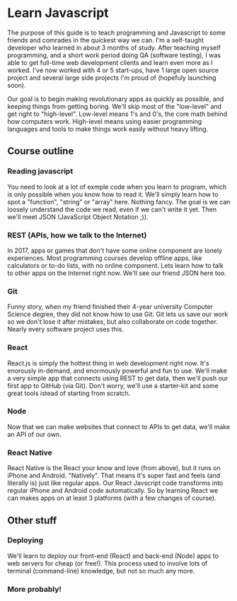 # Learn Javascript

The purpose of this guide is to teach programming and Javascript to some friends and comrades in the quickest way we can. I'm a self-taught developer who learned in about 3 months of study. After teaching myself programming, and a short work period doing QA (software testing), I was able to get full-time web development clients and learn even more as I worked. I've now worked with 4 or 5 start-ups, have 1 large open source project and several large side projects I'm proud of (hopefuly launching soon).

Our goal is to begin making revolutionary apps as quickly as possible, and keeping things from getting boring. We'll skip most of the "low-level" and get right to "high-level". Low-level means 1's and 0's, the core math behind how computers work. High-level means using easier programming languages and tools to make things work easily without heavy lifting.

## Course outline

### Reading javascript

You need to look at a lot of exmple code when you learn to program, which is only possible when you know how to read it. We'll simply learn how to spot a "function", "string" or "array" here. Nothing fancy. The goal is we can loosely understand the code we read, even if we can't write it yet. Then we'll meet JSON (JavaScript Object Notation ;)).

### REST (APIs, how we talk to the Internet)

In 2017, apps or games that don't have some online component are lonely experiences. Most programming courses develop offline apps, like calculators or to-do lists, with no online component. Lets learn how to talk to other apps on the Internet right now. We'll see our friend JSON here too.

### Git

Funny story, when my friend finished their 4-year university Computer Science degree, they did not know how to use Git. Git lets us save our work so we don't lose it after mistakes, but also collaborate on code together. Nearly every software project uses this.

### React

React.js is simply the hottest thing in web development right now. It's enorously in-demand, and enormously powerful and fun to use. We'll make a very simple app that connects using REST to get data, then we'll push our first app to GitHub (via Git). Don't worry, we'll use a starter-kit and some great tools istead of starting from scratch.

### Node

Now that we can make websites that connect to APIs to get data, we'll make an API of our own.

### React Native

React Native is the React your know and love (from above), but it runs on iPhone and Android. "Natively". That means it's super fast and feels (and literally is) just like regular apps. Our React Javscript code transforms into regular iPhone and Android code automatically. So by learning React we can makes apps on at least 3 platforms (with a few changes of course).

## Other stuff

### Deploying

We'll learn to deploy our front-end (React) and back-end (Node) apps to web servers for cheap (or free!). This process used to involve lots of terminal (command-line) knowledge, but not so much any more.

### More probably!


